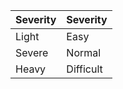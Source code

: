 | Severity                         | Severity                         |
|----------------------------------|----------------------------------|
| Light                            | Easy                             |
| Severe                           | Normal                           |
| Heavy                            | Difficult                        |
